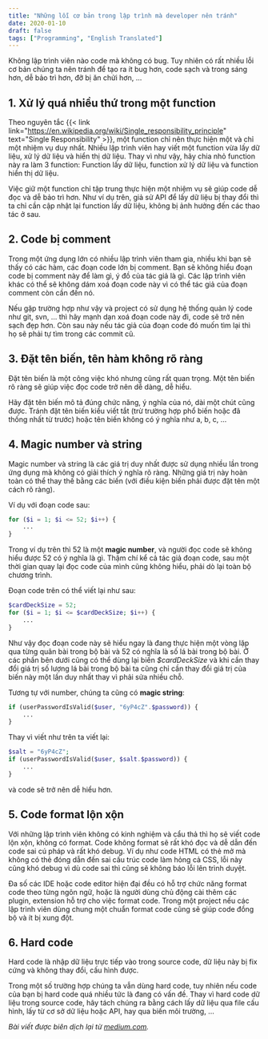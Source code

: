 ```yaml
---
title: "Những lỗi cơ bản trong lập trình mà developer nên tránh"
date: 2020-01-10
draft: false
tags: ["Programming", "English Translated"]
---
```


Không lập trình viên nào code mà không có bug. Tuy nhiên có rất nhiều lỗi cơ bản chúng ta nên tránh để tạo ra ít bug hơn, code sạch và trong sáng hơn, dễ bảo trì hơn, đỡ bị ăn chửi hơn, …

## 1. Xử lý quá nhiều thứ trong một function

Theo nguyên tắc {{< link link="https://en.wikipedia.org/wiki/Single_responsibility_principle" text="Single Responsibility" >}}, một function chỉ nên thực hiện một và chỉ một nhiệm vụ duy nhất. Nhiều lập trình viên hay viết một function vừa lấy dữ liệu, xử lý dữ liệu và hiển thị dữ liệu. Thay vì như vậy, hãy chia nhỏ function này ra làm 3 function: Function lấy dữ liệu, function xử lý dữ liệu và function hiển thị dữ liệu.

Việc giữ một function chỉ tập trung thực hiện một nhiệm vụ sẽ giúp code dễ đọc và dễ bảo trì hơn. Như ví dụ trên, giả sử API để lấy dữ liệu bị thay đổi thì ta chỉ cần cập nhật lại function lấy dữ liệu, không bị ảnh hưởng đến các thao tác ở sau.

## 2. Code bị comment

Trong một ứng dụng lớn có nhiều lập trình viên tham gia, nhiều khi bạn sẽ thấy có các hàm, các đoạn code lớn bị comment. Bạn sẽ không hiểu đoạn code bị comment này để làm gì, ý đồ của tác giả là gì. Các lập trình viên khác có thể sẽ không dám xoá đoạn code này vì có thể tác giả của đoạn comment còn cần đến nó.

Nếu gặp trường hợp như vậy và project có sử dụng hệ thống quản lý code như git, svn, … thì hãy mạnh dạn xoá đoạn code này đi, code sẽ trở nên sạch đẹp hơn. Còn sau này nếu tác giả của đoạn code đó muốn tìm lại thì họ sẽ phải tự tìm trong các commit cũ.

## 3. Đặt tên biến, tên hàm không rõ ràng

Đặt tên biến là một công việc khó nhưng cũng rất quan trọng. Một tên biến rõ ràng sẽ giúp việc đọc code trở nên dễ dàng, dễ hiểu.

Hãy đặt tên biến mô tả đúng chức năng, ý nghĩa của nó, dài một chút cũng được. Tránh đặt tên biến kiểu viết tắt (trừ trường hợp phổ biến hoặc đã thống nhất từ trước) hoặc tên biến không có ý nghĩa như a, b, c, …

## 4. Magic number và string

Magic number và string là các giá trị duy nhất được sử dụng nhiều lần trong ứng dụng mà không có giải thích ý nghĩa rõ ràng. Những giá trị này hoàn toàn có thể thay thế bằng các biến (với điều kiện biến phải được đặt tên một cách rõ ràng).

Ví dụ với đoạn code sau:

```php
for ($i = 1; $i <= 52; $i++) {
    ...
}
```

Trong ví dụ trên thì 52 là một **magic number**, và người đọc code sẽ không hiểu được 52 có ý nghĩa là gì. Thậm chí kể cả tác giả đoạn code, sau một thời gian quay lại đọc code của mình cũng không hiểu, phải dò lại toàn bộ chương trình.

Đoạn code trên có thể viết lại như sau:

```php
$cardDeckSize = 52;
for ($i = 1; $i <= $cardDeckSize; $i++) {
    ...
}
```

Như vậy đọc đoạn code này sẽ hiểu ngay là đang thực hiện một vòng lặp qua từng quân bài trong bộ bài và 52 có nghĩa là số lá bài trong bộ bài. Ở các phần bên dưới cũng có thể dùng lại biến _$cardDeckSize_ và khi cần thay đổi giá trị số lượng lá bài trong bộ bài ta cũng chỉ cần thay đổi giá trị của biến này một lần duy nhất thay vì phải sửa nhiều chỗ.

Tương tự với number, chúng ta cũng có **magic string**:

```php
if (userPasswordIsValid($user, "6yP4cZ".$password)) {
    ...
}
```

Thay vì viết như trên ta viết lại:

```php
$salt = "6yP4cZ";
if (userPasswordIsValid($user, $salt.$password)) {
    ...
}
```

và code sẽ trở nên dễ hiểu hơn.

## 5. Code format lộn xộn

Với những lập trình viên không có kinh nghiệm và cẩu thả thì họ sẽ viết code lộn xộn, không có format. Code không format sẽ rất khó đọc và dễ dẫn đến code sai cú pháp và rất khó debug. Ví dụ như code HTML có thẻ mở mà không có thẻ đóng dẫn đến sai cấu trúc code làm hỏng cả CSS, lỗi này cũng khó debug vì dù code sai thì cũng sẽ không báo lỗi lên trình duyệt.

Đa số các IDE hoặc code editor hiện đại đều có hỗ trợ chức năng format code theo từng ngôn ngữ, hoặc là người dùng chủ động cài thêm các plugin, extension hỗ trợ cho việc format code. Trong một project nếu các lập trình viên dùng chung một chuẩn format code cũng sẽ giúp code đồng bộ và ít bị xung đột.

## 6. Hard code

Hard code là nhập dữ liệu trực tiếp vào trong source code, dữ liệu này bị fix cứng và không thay đổi, cấu hình được.

Trong một số trường hợp chúng ta vẫn dùng hard code, tuy nhiên nếu code của bạn bị hard code quá nhiều tức là đang có vấn đề. Thay vì hard code dữ liệu trong source code, hãy tách chúng ra bằng cách lấy dữ liệu qua file cấu hình, lấy từ cơ sở dữ liệu hoặc API, hay qua biến môi trường, …

_Bài viết được biên dịch lại từ [medium.com](https://medium.com/better-programming/common-coding-mistakes-you-should-avoid-441f9e51faea)._
